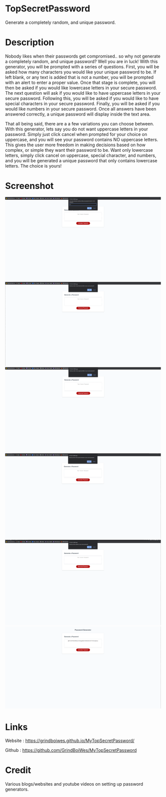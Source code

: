 # TopSecretPassword

Generate a completely random, and unique password. 

# Description 
Nobody likes when their passwords get compromised.. so why not generate a completely random, and unique password? Well you are in luck! With this generator, you will be prompted with a series of questions. First, you will be asked how many characters you would like your unique password to be. If left blank, or any text is added that is not a number, you will be prompted with an alert to enter a proper value. Once that stage is complete, you will then be asked if you would like lowercase letters in your secure password. The next question will ask if you would like to have uppercase letters in your secure password. Following this, you will be asked if you would like to have special characters in your secure password. Finally, you will be asked if you would like numbers in your secure password. Once all answers have been answered correctly, a unique password will display inside the text area.


That all being said, there are a a few variations you can choose between. With this generator, lets say you do not want uppercase letters in your password. Simply just click cancel when prompted for your choice on uppercase, and you will see your password contains NO uppercase letters. This gives the user more freedom in making decisions based on how complex, or simple they want their password to be. Want only lowercase letters, simply click cancel on uppercase, special character, and numbers, and you will be generated a unique password that only contains lowercase letters. The choice is yours! 





# Screenshot

<img src = "./Assets/images/passwordgen-1.png">
<img src = "./Assets/images/passwordgen-2.png">
<img src = "./Assets/images/passwordgen-3.png">
<img src = "./Assets/images/passwordgen-4.png">
<img src = "./Assets/images/passwordgen-5.png">
<img src = "./Assets/images/passwordgen-6.png">


# Links

Website : https://grindboiwes.github.io/MyTopSecretPassword/

Github : https://github.com/GrindBoiWes/MyTopSecretPassword


# Credit

Various blogs/websites and youtube videos on setting up password generators.
